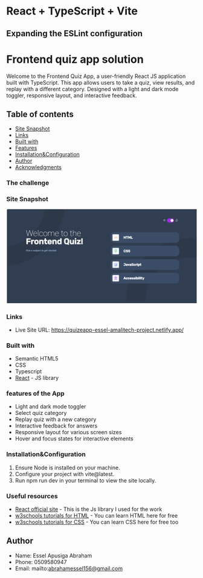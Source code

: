 # React + TypeScript + Vite
## Expanding the ESLint configuration

# Frontend quiz app solution
Welcome to the Frontend Quiz App, a user-friendly React JS application built with TypeScript. This app allows users to take a quiz, view results, and replay with a different category. Designed with a light and dark mode toggler, responsive layout, and interactive feedback. 

## Table of contents
- [Site Snapshot](#Preview)
- [Links](#links)
- [Built with](#built-with)
- [Features](#features-of-the-App)
- [Installation&Configuration](#Installation-and-Configuration)
- [Author](#author)
- [Acknowledgments](#acknowledgments)



### The challenge


### Site Snapshot

![](./public/preview.png)


### Links
- Live Site URL: https://quizeapp-essel-amalitech-project.netlify.app/


### Built with

- Semantic HTML5
- CSS 
- Typescript
- [React](https://reactjs.org/) - JS library


### features of the App
 
- Light and dark mode toggler
- Select quiz category
- Replay quiz with a new category
- Interactive feedback for answers
- Responsive layout for various screen sizes
- Hover and focus states for interactive elements

### Installation&Configuration

1. Ensure Node is installed on your machine.
2. Configure your project with vite@latest.
3. Run npm run dev in your terminal to view the site locally.


### Useful resources

- [React official site](https://reactjs.org/) -  This is the Js library I used for the work
- [w3schools tutorials for HTML](https://www.w3schools.com/html/) - You can learn HTML here for free
- [w3schools tutorials for CSS](https://www.w3schools.com/css/) - You can learn CSS here for free too

## Author

- Name: Essel Apusiga Abraham
- Phone: 0509580947
- Email: mailto:abrahamessel156@gmail.com

